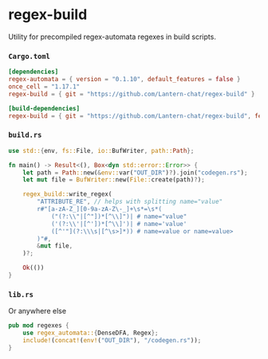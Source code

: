 regex-build
===========

Utility for precompiled regex-automata regexes in build scripts.

### `Cargo.toml`

```toml
[dependencies]
regex-automata = { version = "0.1.10", default_features = false }
once_cell = "1.17.1"
regex-build = { git = "https://github.com/Lantern-chat/regex-build" }

[build-dependencies]
regex-build = { git = "https://github.com/Lantern-chat/regex-build", features = ["build"] }
```

### `build.rs`

```rust
use std::{env, fs::File, io::BufWriter, path::Path};

fn main() -> Result<(), Box<dyn std::error::Error>> {
    let path = Path::new(&env::var("OUT_DIR")?).join("codegen.rs");
    let mut file = BufWriter::new(File::create(path)?);

    regex_build::write_regex(
        "ATTRIBUTE_RE", // helps with splitting name="value"
        r#"[a-zA-Z_][0-9a-zA-Z\-_]+\s*=\s*(
            ("(?:\\"|[^"])*[^\\]")| # name="value"
            ('(?:\\'|[^'])*[^\\]')| # name='value'
            ([^'"](?:\\\s|[^\s>]*)) # name=value or name=value>
        )"#,
        &mut file,
    )?;

    Ok(())
}
```

### `lib.rs`
Or anywhere else

```rust
pub mod regexes {
    use regex_automata::{DenseDFA, Regex};
    include!(concat!(env!("OUT_DIR"), "/codegen.rs"));
}
```